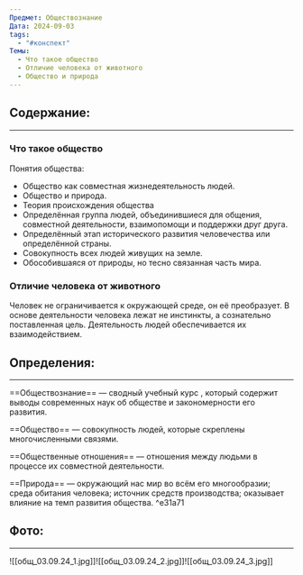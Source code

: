 ```yaml
---
Предмет: Обществознание
Дата: 2024-09-03
tags:
  - "#конспект"
Темы:
  - Что такое общество
  - Отличие человека от животного
  - Общество и природа
---
```

## Содержание:
---
### Что такое общество

Понятия общества:
* Общество как совместная жизнедеятельность людей.
* Общество и природа.
* Теория происхождения общества
* Определённая группа людей, объединившиеся для общения, совместной деятельности, взаимопомощи и поддержки друг друга.
* Определённый этап исторического развития человечества или определённой страны.
* Совокупность всех людей живущих на земле.
* Обособившаяся от природы, но тесно связанная часть мира.
### Отличие человека от животного

Человек не ограничивается к окружающей среде, он её преобразует.
В основе деятельности человека лежат не инстинкты, а сознательно поставленная цель.
Деятельность людей обеспечивается их взаимодействием.
## Определения:
---
==Обществознание== — сводный учебный курс , который содержит выводы современных наук об обществе и закономерности его развития.

==Общество== — совокупность людей, которые скреплены многочисленными связями.

==Общественные отношения== — отношения между людьми в процессе их совместной деятельности.

==Природа== — окружающий нас мир во всём его многообразии; среда обитания человека; источник средств производства; оказывает влияние на темп развития общества. ^e31a71
## Фото:
---
![[общ_03.09.24_1.jpg]]![[общ_03.09.24_2.jpg]]![[общ_03.09.24_3.jpg]]
